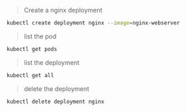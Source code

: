 
> Create a nginx deployment 
```bash
kubectl create deployment nginx --image=nginx-webserver
```

> list the pod 
```bash
kubectl get pods
```

> list the deployment 
```bash
kubectl get all
```

> delete the deployment 
```bash
kubectl delete deployment nginx
```



